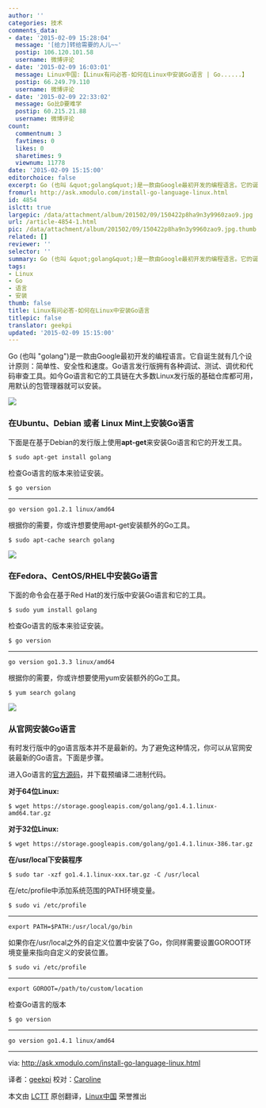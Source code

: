 ```yaml
---
author: ''
categories: 技术
comments_data:
- date: '2015-02-09 15:28:04'
  message: '[给力]转给需要的人儿~~'
  postip: 106.120.101.58
  username: 微博评论
- date: '2015-02-09 16:03:01'
  message: Linux中国:【Linux有问必答-如何在Linux中安装Go语言 | Go......】
  postip: 66.249.79.110
  username: 微博评论
- date: '2015-02-09 22:33:02'
  message: Go比D要难学
  postip: 60.215.21.88
  username: 微博评论
count:
  commentnum: 3
  favtimes: 0
  likes: 0
  sharetimes: 9
  viewnum: 11778
date: '2015-02-09 15:15:00'
editorchoice: false
excerpt: Go (也叫 &quot;golang&quot;)是一款由Google最初开发的编程语言。它的诞生有几个设计原则：简单、安全、速度。Go语言发行版拥有各种调试、测试、调优和代码审查工具。如今Go语言和它的工具链在大多数Linux发行版的基础仓库都可用，用默认的包管理器就可以安装。
fromurl: http://ask.xmodulo.com/install-go-language-linux.html
id: 4854
islctt: true
largepic: /data/attachment/album/201502/09/150422p8ha9n3y9960zao9.jpg
url: /article-4854-1.html
pic: /data/attachment/album/201502/09/150422p8ha9n3y9960zao9.jpg.thumb.jpg
related: []
reviewer: ''
selector: ''
summary: Go (也叫 &quot;golang&quot;)是一款由Google最初开发的编程语言。它的诞生有几个设计原则：简单、安全、速度。Go语言发行版拥有各种调试、测试、调优和代码审查工具。如今Go语言和它的工具链在大多数Linux发行版的基础仓库都可用，用默认的包管理器就可以安装。
tags:
- Linux
- Go
- 语言
- 安装
thumb: false
title: Linux有问必答-如何在Linux中安装Go语言
titlepic: false
translator: geekpi
updated: '2015-02-09 15:15:00'
---
```


Go (也叫 "golang")是一款由Google最初开发的编程语言。它自诞生就有几个设计原则：简单性、安全性和速度。Go语言发行版拥有各种调试、测试、调优和代码审查工具。如今Go语言和它的工具链在大多数Linux发行版的基础仓库都可用，用默认的包管理器就可以安装。


![](/data/attachment/album/201502/09/150422p8ha9n3y9960zao9.jpg)


### 在Ubuntu、Debian 或者 Linux Mint上安装Go语言


下面是在基于Debian的发行版上使用**apt-get**来安装Go语言和它的开发工具。



```
$ sudo apt-get install golang

```

检查Go语言的版本来验证安装。



```
$ go version

```



---



```
go version go1.2.1 linux/amd64

```

根据你的需要，你或许想要使用apt-get安装额外的Go工具。



```
$ sudo apt-cache search golang

```

[![](https://camo.githubusercontent.com/9eafb8dd58fd31113b62a2e4935b55e3f99e375e/68747470733a2f2f6661726d382e737461746963666c69636b722e636f6d2f373433302f31353831323736323138335f663039346533626639325f632e6a7067)](https://camo.githubusercontent.com/9eafb8dd58fd31113b62a2e4935b55e3f99e375e/68747470733a2f2f6661726d382e737461746963666c69636b722e636f6d2f373433302f31353831323736323138335f663039346533626639325f632e6a7067)


### 在Fedora、CentOS/RHEL中安装Go语言


下面的命令会在基于Red Hat的发行版中安装Go语言和它的工具。



```
$ sudo yum install golang

```

检查Go语言的版本来验证安装。



```
$ go version 

```



---



```
go version go1.3.3 linux/amd64

```

根据你的需要，你或许想要使用yum安装额外的Go工具。



```
$ yum search golang 

```

[![](https://camo.githubusercontent.com/4bdda286208d43787e08582ec66cce047b61be02/68747470733a2f2f6661726d382e737461746963666c69636b722e636f6d2f373337332f31363433323831373830355f373735303130646331385f632e6a7067)](https://camo.githubusercontent.com/4bdda286208d43787e08582ec66cce047b61be02/68747470733a2f2f6661726d382e737461746963666c69636b722e636f6d2f373337332f31363433323831373830355f373735303130646331385f632e6a7067)


### 从官网安装Go语言


有时发行版中的go语言版本并不是最新的。为了避免这种情况，你可以从官网安装最新的Go语言。下面是步骤。


进入Go语言的[官方源码](https://golang.org/dl/)，并下载预编译二进制代码。


**对于64位Linux:**



```
$ wget https://storage.googleapis.com/golang/go1.4.1.linux-amd64.tar.gz

```

**对于32位Linux:**



```
$ wget https://storage.googleapis.com/golang/go1.4.1.linux-386.tar.gz

```

**在/usr/local下安装程序**



```
$ sudo tar -xzf go1.4.1.linux-xxx.tar.gz -C /usr/local

```

在/etc/profile中添加系统范围的PATH环境变量。



```
$ sudo vi /etc/profile 

```



---



```
export PATH=$PATH:/usr/local/go/bin

```

如果你在/usr/local之外的自定义位置中安装了Go，你同样需要设置GOROOT环境变量来指向自定义的安装位置。



```
$ sudo vi /etc/profile

```



---



```
export GOROOT=/path/to/custom/location

```

检查Go语言的版本



```
$ go version

```



---



```
go version go1.4.1 linux/amd64

```



---


via: <http://ask.xmodulo.com/install-go-language-linux.html>


译者：[geekpi](https://github.com/geekpi) 校对：[Caroline](https://github.com/carolinewuyan)


本文由 [LCTT](https://github.com/LCTT/TranslateProject) 原创翻译，[Linux中国](http://linux.cn/) 荣誉推出